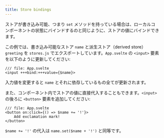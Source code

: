 ```yaml
---
title: Store bindings
---
```


ストアが書き込み可能、つまり `set` メソッドを持っている場合は、ローカルコンポーネントの状態にバインドするのと同じように、ストアの値にバインドできます。

この例では、書き込み可能なストア `name` と派生ストア（derived store）`greeting` を `stores.js` でエクスポートしています。`App.svelte` の `<input>` 要素を以下のように更新してください:

```svelte
/// file: App.svelte
<input +++bind:+++value={$name}>
```

入力値を変更すると `name` とそれに依存しているもの全てが更新されます。

また、コンポーネント内でストアの値に直接代入することもできます。`<input>` の後ろに `<button>` 要素を追加してください:

```svelte
/// file: App.svelte
<button on:click={() => $name += '!'}>
	Add exclamation mark!
</button>
```

`$name += '!'` の代入は `name.set($name + '!')` と同等です。
